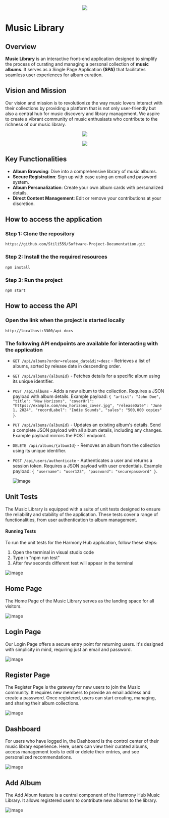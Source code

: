 <div align="center">
<img src="https://github.com/Stili559/Software-Project-Documentation/assets/80035053/3fa9179c-13e9-4359-b7da-62beb7ef2e5d">
</div>

# Music Library
  
## Overview

**Music Library** is an interactive front-end application designed to simplify the process of curating and managing a personal collection of **music albums**. It serves as a Single Page Application **(SPA)** that facilitates seamless user experiences for album curation.

## Vision and Mission

Our vision and mission is to revolutionize the way music lovers interact with their collections by providing a platform that is not only user-friendly but also a central hub for music discovery and library management. We aspire to create a vibrant community of music enthusiasts who contribute to the richness of our music library.

<p align="center">
  <img src="https://img.shields.io/badge/Language-HTML%20%7C%20CSS%20%7C%20Node.js%20%7C%20Express.js%20%7C%20Chai%20%7C%20Mocha-blue?style=flat-square">
</p>

<p align="center">
 <img src="https://github.com/Stili559/Software-Project-Documentation/assets/80035053/433b8697-b5c4-43c9-91a4-18a630208371">
</p>

## Key Functionalities

- **Album Browsing**: Dive into a comprehensive library of music albums.
- **Secure Registration**: Sign up with ease using an email and password system.
- **Album Personalization**: Create your own album cards with personalized details.
- **Direct Content Management**: Edit or remove your contributions at your discretion.

## How to access the application 
### Step 1: Clone the repository

```shell
https://github.com/Stili559/Software-Project-Documentation.git
```

### Step 2: Install the the required resources

```shell
npm install
```

### Step 3: Run the project

```shell
npm start
```

## How to access the API
### Open the link when the project is started locally

```shell
http://localhost:3300/api-docs
```

### The following API endpoints are available for interacting with the application

- `GET /api/albums?order=release_date&dir=desc` - Retrieves a list of albums, sorted by release date in descending order.
- `GET /api/albums/{albumId}` - Fetches details for a specific album using its unique identifier.
- `POST /api/albums` - Adds a new album to the collection. Requires a JSON payload with album details. Example payload: `{ "artist": "John Doe", "title": "New Horizons", "coverUrl": "https://example.com/new_horizons_cover.jpg", "releaseDate": "June 1, 2024", "recordLabel": "Indie Sounds", "sales": "500,000 copies" }`.
- `PUT /api/albums/{albumId}` - Updates an existing album's details. Send a complete JSON payload with all album details, including any changes. Example payload mirrors the POST endpoint.
- `DELETE /api/albums/{albumId}` - Removes an album from the collection using its unique identifier.
- `POST /api/users/authenticate` - Authenticates a user and returns a session token. Requires a JSON payload with user credentials. Example payload: `{ "username": "user123", "password": "securepassword" }`.

  ![image](https://github.com/Stili559/Software-Project-Documentation/assets/80035053/2e8620f3-37e6-488c-ac4c-bf9972d78fc7)

## Unit Tests
The Music Library is equipped with a suite of unit tests designed to ensure the reliability and stability of the application. These tests cover a range of functionalities, from user authentication to album management.

#### Running Tests

To run the unit tests for the Harmony Hub application, follow these steps:

1. Open the terminal in visual studio code
2. Type in "npm run test"
3. After few seconds different test will appear in the terminal

![image](https://github.com/Stili559/Software-Project-Documentation/assets/80035053/352fd3cd-c9fc-428a-b78b-dae7576224b5)

## Home Page

The Home Page of the Music Library serves as the landing space for all visitors. 

![image](https://github.com/Stili559/Software-Project-Documentation/assets/80035053/606ba46c-2811-433e-92b9-8702fffc87e8)

## Login Page

Our Login Page offers a secure entry point for returning users. It's designed with simplicity in mind, requiring just an email and password.

![image](https://github.com/Stili559/Software-Project-Documentation/assets/80035053/75c3324c-7675-4a1d-adb2-d484c9e17dbb)

## Register Page

The Register Page is the gateway for new users to join the Music community. It requires new members to provide an email address and create a password. Once registered, users can start creating, managing, and sharing their album collections.

![image](https://github.com/Stili559/Software-Project-Documentation/assets/80035053/2c7b34fb-5cfb-42f5-9cf8-8474f0484487)

## Dashboard

For users who have logged in, the Dashboard is the control center of their music library experience. Here, users can view their curated albums, access management tools to edit or delete their entries, and see personalized recommendations. 

![image](https://github.com/Stili559/Software-Project-Documentation/assets/80035053/92434afe-cc8e-4e1f-8f11-4257ba6c68da)

## Add Album
The Add Album feature is a central component of the Harmony Hub Music Library. It allows registered users to contribute new albums to the library.

![image](https://github.com/Stili559/Software-Project-Documentation/assets/80035053/cbaad971-4775-4f03-bbb4-573b1a3a04e1)

